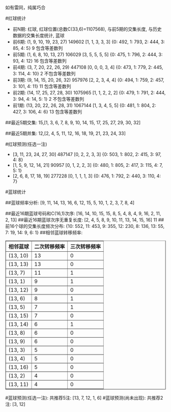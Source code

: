 <!-- 
.. title: 双色球2015081期(2015-07-14)数据分析报告
.. slug: slott-2015081-2015-07-14-report
.. date: 2015-07-15 08:00:00 UTC+08:00
.. tags: Lottery
.. link: 
.. description: 
.. type: text
-->

如有雷同，纯属巧合

<!-- TEASER_END-->

#红球统计

- 前N期: 红球, 红球位置(总数C(33,6)=1107568), 与前5期的交集长度, 与历史数据的交集长度统计, 蓝球
- 前6期: (1, 9, 10, 19, 23, 27) 149602 [1, 1, 3, 3, 3] {0: 492, 1: 793, 2: 444, 3: 85, 4: 5} 9 包含等差数列
- 前5期: (1, 6, 8, 10, 13, 27) 106029 [3, 5, 5, 5, 5] {0: 475, 1: 796, 2: 444, 3: 93, 4: 12} 16 包含等差数列
- 前4期: (3, 7, 20, 22, 26, 29) 447108 [0, 0, 0, 3, 4] {0: 473, 1: 779, 2: 445, 3: 114, 4: 10} 2 不包含等差数列
- 前3期: (9, 14, 15, 20, 26, 32) 957976 [2, 2, 3, 4, 4] {0: 494, 1: 759, 2: 457, 3: 101, 4: 11} 11 包含等差数列
- 前2期: (14, 17, 25, 27, 28, 30) 1075965 [1, 1, 2, 2, 2] {0: 479, 1: 791, 2: 444, 3: 94, 4: 14, 5: 1} 2 不包含等差数列
- 前1期: (13, 20, 22, 26, 28, 31) 1067144 [1, 3, 4, 5, 5] {0: 481, 1: 804, 2: 427, 3: 106, 4: 6} 13 包含等差数列

##最近5期交集:
15,[1, 3, 6, 7, 8, 9, 10, 14, 15, 17, 25, 27, 29, 30, 32]

##最近5期并集:
12,[2, 4, 5, 11, 12, 16, 18, 19, 21, 23, 24, 33]

#红球预测(任选一注)

- [3, 11, 23, 24, 27, 30] 487147 [0, 2, 2, 3, 3] {0: 503, 1: 802, 2: 415, 3: 97, 4: 8}
- [1, 5, 9, 12, 14, 21] 90957 [0, 1, 2, 2, 3] {0: 480, 1: 805, 2: 417, 3: 115, 4: 7, 5: 1}
- [2, 6, 8, 17, 18, 19] 277228 [0, 1, 1, 1, 3] {0: 476, 1: 792, 2: 440, 3: 110, 4: 7}

#蓝球统计

##蓝球频率分析:
[9, 11, 14, 13, 16, 6, 12, 15, 5, 10, 1, 2, 3, 7, 8, 4]

##最近16期蓝球号码和C(16,1)次序:
[16, 14, 10, 15, 15, 8, 5, 4, 8, 4, 9, 16, 2, 11, 2, 13]
##最近16期蓝球次序无重复长度:
[2, 4, 5, 8, 9, 10, 11, 13, 14, 15, 16] 11
##前16个球的交集长度频次分布:
{10: 552, 11: 453, 9: 355, 12: 230, 8: 136, 13: 55, 7: 19, 14: 9, 6: 1}
##相邻蓝球转移频率:
<table border="1" class="table table-striped dataframe">
  <thead>
    <tr style="text-align: right;">
      <th>相邻蓝球</th>
      <th>二次转移频率</th>
      <th>三次转移频率</th>
    </tr>
  </thead>
  <tbody>
    <tr>
      <td>(13, 10)</td>
      <td>13</td>
      <td>0</td>
    </tr>
    <tr>
      <td>(13, 13)</td>
      <td>13</td>
      <td>0</td>
    </tr>
    <tr>
      <td>(13, 7)</td>
      <td>11</td>
      <td>1</td>
    </tr>
    <tr>
      <td>(13, 1)</td>
      <td>9</td>
      <td>1</td>
    </tr>
    <tr>
      <td>(13, 12)</td>
      <td>9</td>
      <td>0</td>
    </tr>
    <tr>
      <td>(13, 6)</td>
      <td>8</td>
      <td>1</td>
    </tr>
    <tr>
      <td>(13, 5)</td>
      <td>7</td>
      <td>1</td>
    </tr>
    <tr>
      <td>(13, 15)</td>
      <td>7</td>
      <td>0</td>
    </tr>
    <tr>
      <td>(13, 14)</td>
      <td>6</td>
      <td>1</td>
    </tr>
    <tr>
      <td>(13, 8)</td>
      <td>6</td>
      <td>0</td>
    </tr>
    <tr>
      <td>(13, 9)</td>
      <td>6</td>
      <td>0</td>
    </tr>
    <tr>
      <td>(13, 3)</td>
      <td>5</td>
      <td>0</td>
    </tr>
    <tr>
      <td>(13, 4)</td>
      <td>5</td>
      <td>0</td>
    </tr>
    <tr>
      <td>(13, 16)</td>
      <td>5</td>
      <td>0</td>
    </tr>
    <tr>
      <td>(13, 2)</td>
      <td>4</td>
      <td>0</td>
    </tr>
    <tr>
      <td>(13, 11)</td>
      <td>4</td>
      <td>0</td>
    </tr>
  </tbody>
</table>
#蓝球预测(任选一注):
共推荐5注: [13, 7, 12, 1, 6]
#蓝球预测(尚未出现):
共推荐2注: [3, 12]

